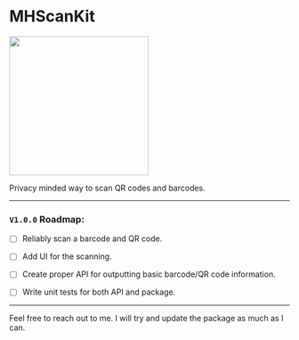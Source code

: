 # MHScanKit

<img src="https://user-images.githubusercontent.com/9045677/161443312-190d63a0-462c-4292-9691-31e2bbee616a.png" height="250"/>

Privacy minded way to scan QR codes and barcodes.

---

### `V1.0.0` Roadmap:

- [ ] Reliably scan a barcode and QR code.
- [ ] Add UI for the scanning.
- [ ] Create proper API for outputting basic barcode/QR code information.
- [ ] Write unit tests for both API and package.


---

Feel free to reach out to me. I will try and update the package as much as I can.
